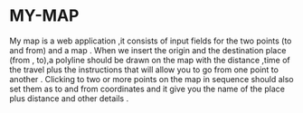 # MY-MAP
My map is a web application ,it consists of input fields for the two points (to and from) and a map . 
When we insert the origin and the destination place (from , to),a polyline should be drawn on the map with the distance ,time of the travel 
plus the instructions that will allow you to go from one point to another . 
Clicking to two or more points on the map in sequence should also set them as to and from coordinates and it give you the name of the place plus distance and other details .
